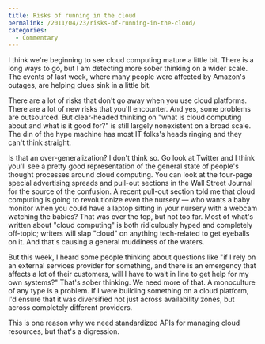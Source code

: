```yaml
---
title: Risks of running in the cloud
permalink: /2011/04/23/risks-of-running-in-the-cloud/
categories:
  - Commentary
---
```

I think we're beginning to see cloud computing mature a little bit. There is a long ways to go, but I am detecting more sober thinking on a wider scale. The events of last week, where many people were affected by Amazon's outages, are helping clues sink in a little bit.

There are a lot of risks that don't go away when you use cloud platforms. There are a lot of new risks that you'll encounter. And yes, some problems are outsourced. But clear-headed thinking on "what is cloud computing about and what is it good for?" is still largely nonexistent on a broad scale. The din of the hype machine has most IT folks's heads ringing and they can't think straight.

Is that an over-generalization? I don't think so. Go look at Twitter and I think you'll see a pretty good representation of the general state of people's thought processes around cloud computing. You can look at the four-page special advertising spreads and pull-out sections in the Wall Street Journal for the source of the confusion. A recent pull-out section told me that cloud computing is going to revolutionize even the nursery &#8212; who wants a baby monitor when you could have a laptop sitting in your nursery with a webcam watching the babies? That was over the top, but not too far. Most of what's written about "cloud computing" is both ridiculously hyped and completely off-topic; writers will slap "cloud" on anything tech-related to get eyeballs on it. And that's causing a general muddiness of the waters.

But this week, I heard some people thinking about questions like "if I rely on an external services provider for something, and there is an emergency that affects a lot of their customers, will I have to wait in line to get help for my own systems?" That's sober thinking. We need more of that. A monoculture of any type is a problem. If I were building something on a cloud platform, I'd ensure that it was diversified not just across availability zones, but across completely different providers.

This is one reason why we need standardized APIs for managing cloud resources, but that's a digression.
